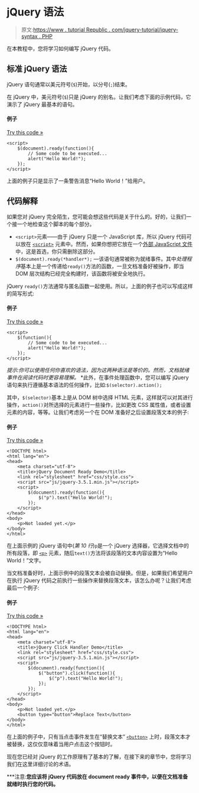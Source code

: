 # jQuery 语法

> 原文:[https://www . tutorial Republic . com/jquery-tutorial/jquery-syntax . PHP](https://www.tutorialrepublic.com/jquery-tutorial/jquery-syntax.php)

在本教程中，您将学习如何编写 jQuery 代码。

## 标准 jQuery 语法

jQuery 语句通常以美元符号(`$`)开始，以分号(`;`)结束。

在 jQuery 中，美元符号(`$`)只是 jQuery 的别名。让我们考虑下面的示例代码，它演示了 jQuery 最基本的语句。

#### 例子

[Try this code »](../codelab.php?topic=jquery&file=document-ready-syntax "Try this code using online Editor")

```
<script>
    $(document).ready(function(){
        // Some code to be executed...
        alert("Hello World!");
    });
</script>
```

上面的例子只是显示了一条警告消息“Hello World！”给用户。

## 代码解释

如果您对 jQuery 完全陌生，您可能会想这些代码是关于什么的。好的，让我们一个接一个地检查这个脚本的每个部分。

*   `<script>`元素——由于 jQuery 只是一个 JavaScript 库，所以 jQuery 代码可以放在 [`<script>`](../html-reference/html-script-tag.php) 元素中。然而，如果你想把它放在一个[外部 JavaScript 文件](../html-tutorial/html-scripts.php)中，这是首选，你只需删除这部分。
*   `$(document).ready(*handler*);` —该语句通常被称为就绪事件。其中*处理程序*基本上是一个传递给`ready()`方法的函数，一旦文档准备好被操作，即当 DOM 层次结构已经完全构建时，该函数将被安全地执行。

jQuery `ready()`方法通常与匿名函数一起使用。所以，上面的例子也可以写成这样的简写形式:

#### 例子

[Try this code »](../codelab.php?topic=jquery&file=shorthand-syntax-of-document-ready-event "Try this code using online Editor")

```
<script>
    $(function(){
        // Some code to be executed...
        alert("Hello World!");
    });
</script>
```

 *提示:你可以使用任何你喜欢的语法，因为这两种语法是等价的。然而，文档就绪事件在阅读代码时更容易理解。*  *此外，在事件处理函数中，您可以编写 jQuery 语句来执行遵循基本语法的任何操作，比如:`$(selector).action();`

其中，`$(selector)`基本上是从 DOM 树中选择 HTML 元素，这样就可以对其进行操作，`action()`对所选择的元素进行一些操作，比如更改 CSS 属性值，或者设置元素的内容，等等。让我们考虑另一个在 DOM 准备好之后设置段落文本的例子:

#### 例子

[Try this code »](../codelab.php?topic=jquery&file=document-ready-demo "Try this code using online Editor")

```
<!DOCTYPE html>
<html lang="en">
<head>
    <meta charset="utf-8">
    <title>jQuery Document Ready Demo</title>
    <link rel="stylesheet" href="css/style.css">
    <script src="js/jquery-3.5.1.min.js"></script>
    <script>
        $(document).ready(function(){
            $("p").text("Hello World!");
        });
    </script>
</head>
<body>
    <p>Not loaded yet.</p>
</body>
</html>
```

在上面示例的 jQuery 语句中(*第 10 行*)`p`是一个 jQuery 选择器，它选择文档中的所有段落，即 [`<p>`](../html-reference/html-p-tag.php) 元素，随后`text()`方法将该段落的文本内容设置为“Hello World！”文字。

当文档准备好时，上面示例中的段落文本会被自动替换。但是，如果我们希望用户在执行 jQuery 代码之前执行一些操作来替换段落文本，该怎么办呢？让我们考虑最后一个例子:

#### 例子

[Try this code »](../codelab.php?topic=jquery&file=click-handler-demo "Try this code using online Editor")

```
<!DOCTYPE html>
<html lang="en">
<head>
    <meta charset="utf-8">
    <title>jQuery Click Handler Demo</title>
    <link rel="stylesheet" href="css/style.css">
    <script src="js/jquery-3.5.1.min.js"></script>
    <script>
        $(document).ready(function(){
            $("button").click(function(){
                $("p").text("Hello World!");
            });            
        });
    </script>
</head>
<body>
    <p>Not loaded yet.</p>
    <button type="button">Replace Text</button>
</body>
</html>
```

在上面的例子中，只有当点击事件发生在“替换文本” [`<button>`](../html-reference/html-button-tag.php) 上时，段落文本才被替换，这仅仅意味着当用户点击这个按钮时。

现在您已经对 jQuery 的工作原理有了基本的了解，在接下来的章节中，您将学习我们在这里详细讨论的术语。

 ***注意:**您应该将 jQuery 代码放在 document ready 事件中，以便在文档准备就绪时执行您的代码。**